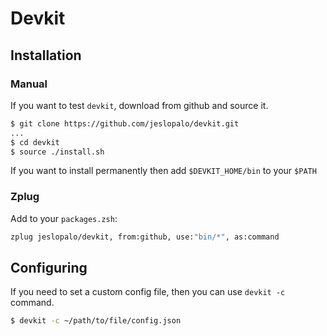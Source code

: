 Devkit
======
## Installation

### Manual

If you want to test ```devkit```, download from github and source it.

```sh
$ git clone https://github.com/jeslopalo/devkit.git
...
$ cd devkit
$ source ./install.sh
```
If you want to install permanently then add ```$DEVKIT_HOME/bin``` to your ```$PATH```

### Zplug
Add to your ```packages.zsh```:

```sh
zplug jeslopalo/devkit, from:github, use:"bin/*", as:command
```

## Configuring
If you need to set a custom config file, then you can use ```devkit -c``` command.

```sh
$ devkit -c ~/path/to/file/config.json
```
